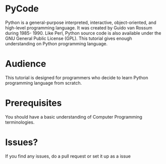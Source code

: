 # PyCode
Python is a general-purpose interpreted, interactive, object-oriented, and high-level programming language. It was created by Guido van Rossum during 1985- 1990. Like Perl, Python source code is also available under the GNU General Public License (GPL). This tutorial gives enough understanding on Python programming language.

# Audience
This tutorial is designed for programmers who decide to learn Python programming language from scratch.

# Prerequisites
You should have a basic understanding of Computer Programming terminologies.

# Issues?
If you find any issues, do a pull request or set it up as a issue